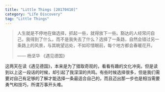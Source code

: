 ```yaml
---
title: "Little Things [20170410]"
category: "Life Discovery"
tag: "Little Things"
---
```


>人生就是不停地在做选择，抓起一些，就得放下一些。豁达的人经常问自己，我得到了什么，而不是我失去了什么？选择了一条路，自然会错过另一条路上的风景，与其眺望远处，不如珍惜眼前，每个地方都会春暖花开。
>
>—— 杨坚华 《遇见德国》

这两天在读《遇见德国》，本来是为了猎取奇观的，看看有趣的文化冲突。但是读到以上这一段话的时候，却引起了我深深的共鸣。有些时候选择很多，但是我们需要对自己有足够的了解才能选择一条最适合自己的，而且迈出那一步也是相当需要勇气和技巧，所谓万事开头难。